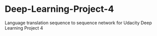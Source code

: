 # Deep-Learning-Project-4
Language translation sequence to sequence network for Udacity Deep Learning Project 4
